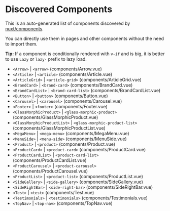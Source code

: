 # Discovered Components

This is an auto-generated list of components discovered by [nuxt/components](https://github.com/nuxt/components).

You can directly use them in pages and other components without the need to import them.

**Tip:** If a component is conditionally rendered with `v-if` and is big, it is better to use `Lazy` or `lazy-` prefix to lazy load.

- `<Arrow>` | `<arrow>` (components/Arrow.vue)
- `<Article>` | `<article>` (components/Article.vue)
- `<ArticleGrid>` | `<article-grid>` (components/ArticleGrid.vue)
- `<BrandCard>` | `<brand-card>` (components/BrandCard.vue)
- `<BrandCardList>` | `<brand-card-list>` (components/BrandCardList.vue)
- `<Button>` | `<button>` (components/Button.vue)
- `<Carousel>` | `<carousel>` (components/Carousel.vue)
- `<Footer>` | `<footer>` (components/Footer.vue)
- `<GlassMorphicProduct>` | `<glass-morphic-product>` (components/GlassMorphicProduct.vue)
- `<GlassMorphicProductList>` | `<glass-morphic-product-list>` (components/GlassMorphicProductList.vue)
- `<MegaMenu>` | `<mega-menu>` (components/MegaMenu.vue)
- `<MenuSide>` | `<menu-side>` (components/MenuSide.vue)
- `<Product>` | `<product>` (components/Product.vue)
- `<ProductCard>` | `<product-card>` (components/ProductCard.vue)
- `<ProductCardList>` | `<product-card-list>` (components/ProductCardList.vue)
- `<ProductCarousel>` | `<product-carousel>` (components/ProductCarousel.vue)
- `<ProductList>` | `<product-list>` (components/ProductList.vue)
- `<SideGallery>` | `<side-gallery>` (components/SideGallery.vue)
- `<SideRightBar>` | `<side-right-bar>` (components/SideRightBar.vue)
- `<Test>` | `<test>` (components/Test.vue)
- `<Testimonials>` | `<testimonials>` (components/Testimonials.vue)
- `<TopNav>` | `<top-nav>` (components/TopNav.vue)
